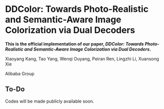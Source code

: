 # DDColor: Towards Photo-Realistic and Semantic-Aware Image Colorization via Dual Decoders

**This is the official implementation of our paper, *DDColor: Towards Photo-Realistic and Semantic-Aware Image Colorization via Dual Decoders*.**

Xiaoyang Kang, Tao Yang, Wenqi Ouyang, Peiran Ren, Lingzhi Li, Xuansong Xie

Alibaba Group

## To-Do

Codes will be made publicly available soon.
